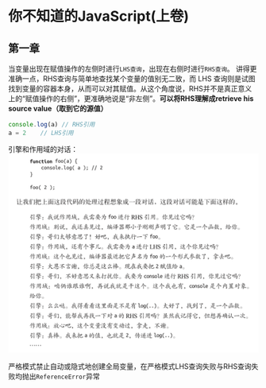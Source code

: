# 你不知道的JavaScript(上卷)

## 第一章

当变量出现在赋值操作的左侧时进行`LHS查询`，出现在右侧时进行`RHS查询`。
讲得更准确一点，RHS查询与简单地查找某个变量的值别无二致，而 LHS 查询则是试图找到变量的容器本身，从而可以对其赋值。从这个角度说，RHS并不是真正意义上的“赋值操作的右侧”，更准确地说是“非左侧”。**可以将RHS理解成retrieve his source value（取到它的源值）**

```javascript
console.log(a) // RHS引用
a = 2    // LHS引用
```

引擎和作用域的对话：
![引擎和作用域的对话](./image/conversion.png)

严格模式禁止自动或隐式地创建全局变量，在严格模式LHS查询失败与RHS查询失败均抛出`ReferenceError`异常
